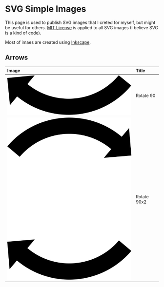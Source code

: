# SVG Simple Images

This page is used to publish SVG images that I creted for myself, but might be useful for others.
[MIT License](LICENSE) is applied to all SVG images (I believe SVG is a kind of code).

Most of imaes are created using [Inkscape](https://inkscape.org/).

## Arrows

|Image|Title|
|:----|:----------|
|![](arrow/Rotate_90.svg)|Rotate 90|
|![](arrow/Rotate_90x2.svg)|Rotate 90x2|
